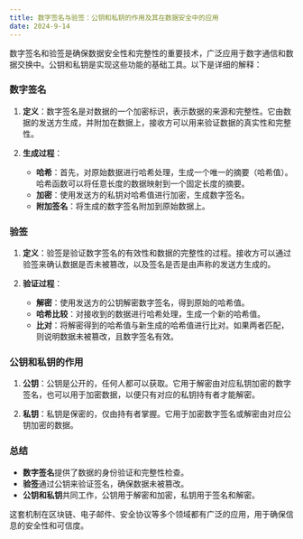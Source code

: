 ```yaml
---
title: 数字签名与验签：公钥和私钥的作用及其在数据安全中的应用
date: 2024-9-14
---
```


数字签名和验签是确保数据安全性和完整性的重要技术，广泛应用于数字通信和数据交换中。公钥和私钥是实现这些功能的基础工具。以下是详细的解释：

### 数字签名

1. **定义**：数字签名是对数据的一个加密标识，表示数据的来源和完整性。它由数据的发送方生成，并附加在数据上，接收方可以用来验证数据的真实性和完整性。

2. **生成过程**：
   - **哈希**：首先，对原始数据进行哈希处理，生成一个唯一的摘要（哈希值）。哈希函数可以将任意长度的数据映射到一个固定长度的摘要。
   - **加密**：使用发送方的私钥对哈希值进行加密，生成数字签名。
   - **附加签名**：将生成的数字签名附加到原始数据上。

### 验签

1. **定义**：验签是验证数字签名的有效性和数据的完整性的过程。接收方可以通过验签来确认数据是否未被篡改，以及签名是否是由声称的发送方生成的。

2. **验证过程**：
   - **解密**：使用发送方的公钥解密数字签名，得到原始的哈希值。
   - **哈希比较**：对接收到的数据进行哈希处理，生成一个新的哈希值。
   - **比对**：将解密得到的哈希值与新生成的哈希值进行比对。如果两者匹配，则说明数据未被篡改，且数字签名有效。

### 公钥和私钥的作用

1. **公钥**：公钥是公开的，任何人都可以获取。它用于解密由对应私钥加密的数字签名，也可以用于加密数据，以便只有对应的私钥持有者才能解密。

2. **私钥**：私钥是保密的，仅由持有者掌握。它用于加密数字签名或解密由对应公钥加密的数据。

### 总结

- **数字签名**提供了数据的身份验证和完整性检查。
- **验签**通过公钥来验证签名，确保数据未被篡改。
- **公钥和私钥**共同工作，公钥用于解密和加密，私钥用于签名和解密。

这套机制在区块链、电子邮件、安全协议等多个领域都有广泛的应用，用于确保信息的安全性和可信度。